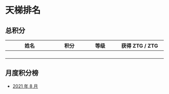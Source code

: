 # 天梯排名

## 总积分

| 姓名<img width=200/> | 积分<img width=100/> | 等级<img width=100/> | 获得 ZTG / ZTG<img width=100/> |
| -------------------- | -------------------- | -------------------- | ------------------------------ |
|                      |                      |                      |                                |
|                      |                      |                      |                                |
|                      |                      |                      |                                |
|                      |                      |                      |                                |

## 月度积分榜

- [2021 年 8 月](https://github.com/Whisker17/Seer-For-China/blob/main/db/db-202108.md)